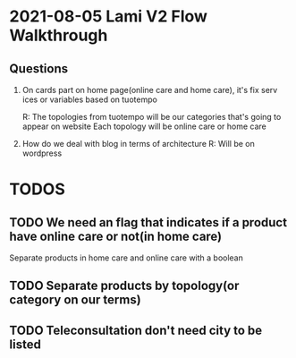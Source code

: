 # 2021-08-05 Lami V2 Flow Walkthrough
## Questions
  1. On cards part on home page(online care and home care), it's fix serv    ices or variables based on tuotempo

	  R: The topologies from tuotempo will be our categories that's going to     appear on website
	  Each topology will be online care or home care

 2. How do we deal with blog in terms of architecture
	  R: Will be on wordpress

# TODOS	  
## TODO We need an flag that indicates if a product have online care or     not(in home care)
Separate products in home care and online care with a boolean

## TODO Separate products by topology(or category on our terms)

## TODO Teleconsultation don't need city to be listed